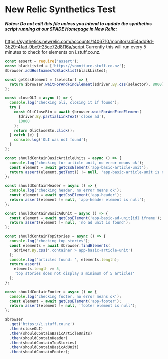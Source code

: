 # New Relic Synthetics Test

##### Notes: Do not edit this file unless you intend to update the synthetics script running at our SPADE Homepage in New Relic:

https://synthetics.newrelic.com/accounts/1406710/monitors/454add9d-3b29-4fad-9bc9-25ce72d8f16a/script
Currently this will run every 5 minutes to check for elements on i.stuff.co.nz.

```javascript
const assert = require('assert');
const blackListed = ['https://somniture.stuff.co.nz'];
$browser.addHostnamesToBlacklist(blackListed);

const getCssElement = (selector) => {
  return $browser.waitForAndFindElement($driver.By.css(selector), 8000);
};

const closeOLI = async () => {
  console.log('checking oli, closing it if found');
  try {
    const OliCloseBtn = await $browser.waitForAndFindElement(
      $driver.By.partialLinkText('close ad'),
      10000
    );
    return OliCloseBtn.click();
  } catch (e) {
    console.log('OLI was not found');
  }
};

const shouldContainBasicArticleUnits = async () => {
  console.log('checking for article unit, no error means ok');
  const element = await getCssElement('app-basic-article-unit');
  return assert(element.getText() != null, 'app-basic-article-unit is null');
};

const shouldContainHeader = async () => {
  console.log('checking header, no error means ok');
  const element = await getCssElement('app-header');
  return assert(element != null, 'app-header element is null');
};

const shouldContainBasicAdUnit = async () => {
  const element = await getCssElement('app-basic-ad-unit[id] iframe');
  return assert(element != null, 'no ad unit is found');
};

const shouldContainTopStories = async () => {
  console.log('checking top stories');
  const elements = await $browser.findElements(
    $driver.By.css('.container > app-basic-article-unit')
  );
  console.log('articles found: ', elements.length);
  return assert(
    elements.length >= 5,
    'top stories does not display a minimum of 5 articles'
  );
};

const shouldContainFooter = async () => {
  console.log('checking footer, no error means ok');
  const element = await getCssElement('app-footer');
  return assert(element != null, 'footer element is null');
};

$browser
  .get('https://i.stuff.co.nz')
  .then(closeOLI)
  .then(shouldContainBasicArticleUnits)
  .then(shouldContainHeader)
  .then(shouldContainTopStories)
  .then(shouldContainBasicAdUnit)
  .then(shouldContainFooter);
```
